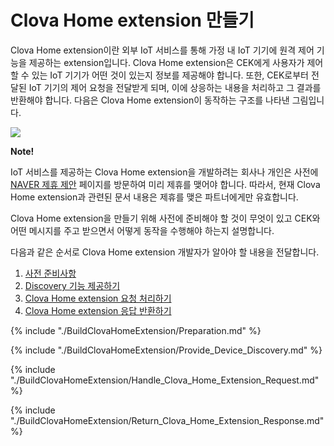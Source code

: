 # Clova Home extension 만들기

Clova Home extension이란 외부 IoT 서비스를 통해 가정 내 IoT 기기에 원격 제어 기능을 제공하는 extension입니다. Clova Home extension은 CEK에게 사용자가 제어할 수 있는 IoT 기기가 어떤 것이 있는지 정보를 제공해야 합니다. 또한, CEK로부터 전달된 IoT 기기의 제어 요청을 전달받게 되며, 이에 상응하는 내용을 처리하고 그 결과를 반환해야 합니다. 다음은 Clova Home extension이 동작하는 구조를 나타낸 그림입니다.

![](/CEK/Resources/Images/CEK_Clova_Home_Extension_Operation_Structure.png)

<div class="note">
  <p><strong>Note!</strong></p>
  <p>IoT 서비스를 제공하는 Clova Home extension을 개발하려는 회사나 개인은 사전에 <a target="_blank" href="https://www.navercorp.com/ko/company/proposalRegister.nhn">NAVER 제휴 제안</a> 페이지를 방문하여 미리 제휴를 맺어야 합니다. 따라서, 현재 Clova Home extension과 관련된 문서 내용은 제휴를 맺은 파트너에게만 유효합니다.</p>
</div>

Clova Home extension을 만들기 위해 사전에 준비해야 할 것이 무엇이 있고 CEK와 어떤 메시지를 주고 받으면서 어떻게 동작을 수행해야 하는지 설명합니다.

다음과 같은 순서로 Clova Home extension 개발자가 알아야 할 내용을 전달합니다.

1. [사전 준비사항](#Preparation)
2. [Discovery 기능 제공하기](#ProvideDeviceDiscovery)
3. [Clova Home extension 요청 처리하기](#HandleClovaHomeExtensionRequest)
4. [Clova Home extension 응답 반환하기](#ReturnClovaHomeExtensionResponse)

{% include "./BuildClovaHomeExtension/Preparation.md" %}

{% include "./BuildClovaHomeExtension/Provide_Device_Discovery.md" %}

{% include "./BuildClovaHomeExtension/Handle_Clova_Home_Extension_Request.md" %}

{% include "./BuildClovaHomeExtension/Return_Clova_Home_Extension_Response.md" %}
